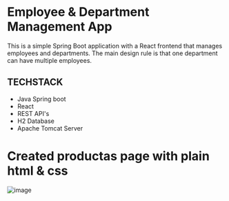 

# Employee & Department Management App
This is a simple Spring Boot application with a React frontend that manages employees and departments. The main design rule is that one department can have multiple employees.

## TECHSTACK
* Java Spring boot
* React
* REST API's
* H2 Database
* Apache Tomcat Server

# Created productas page with plain html & css
![image](https://github.com/Pavs1605/SpringEmpDeptDemo/assets/18229871/e4f3cf8a-6216-45e3-8259-482f674ac657)

